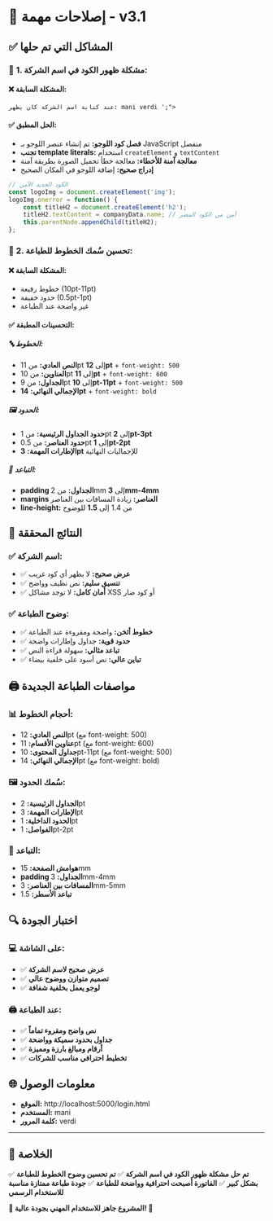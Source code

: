 # 🔧 إصلاحات مهمة - v3.1

## ✅ **المشاكل التي تم حلها**

### 🐛 **1. مشكلة ظهور الكود في اسم الشركة:**

#### **❌ المشكلة السابقة:**
```
عند كتابة اسم الشركة كان يظهر: mani verdi ';">
```

#### **✅ الحل المطبق:**
- **فصل كود اللوجو:** تم إنشاء عنصر اللوجو بـ JavaScript منفصل
- **تجنب template literals:** استخدام `createElement` و `textContent`
- **معالجة آمنة للأخطاء:** معالجة خطأ تحميل الصورة بطريقة آمنة
- **إدراج صحيح:** إضافة اللوجو في المكان الصحيح

```javascript
// الكود الجديد الآمن
const logoImg = document.createElement('img');
logoImg.onerror = function() {
    const titleH2 = document.createElement('h2');
    titleH2.textContent = companyData.name; // آمن من الكود المضر
    this.parentNode.appendChild(titleH2);
};
```

### 📏 **2. تحسين سُمك الخطوط للطباعة:**

#### **❌ المشكلة السابقة:**
- خطوط رفيعة (10pt-11pt)
- حدود خفيفة (0.5pt-1pt)  
- غير واضحة عند الطباعة

#### **✅ التحسينات المطبقة:**

##### **🔤 الخطوط:**
- **النص العادي:** من 11pt إلى **12pt** + `font-weight: 500`
- **العناوين:** من 10pt إلى **11pt** + `font-weight: 600`
- **الجداول:** من 9pt إلى **10pt-11pt** + `font-weight: 500`
- **الإجمالي النهائي:** **14pt** + `font-weight: bold`

##### **🖼️ الحدود:**
- **حدود الجداول الرئيسية:** من 1pt إلى **2pt-3pt**
- **حدود العناصر:** من 0.5pt إلى **1pt-2pt**
- **الإطارات المهمة:** **3pt** للإجماليات النهائية

##### **📐 التباعد:**
- **padding الجداول:** من 2mm إلى **3mm-4mm**
- **margins العناصر:** زيادة المسافات بين العناصر
- **line-height:** من 1.4 إلى **1.5** للوضوح

## 🎯 **النتائج المحققة**

### ✅ **اسم الشركة:**
- ✅ **عرض صحيح:** لا يظهر أي كود غريب
- ✅ **تنسيق سليم:** نص نظيف وواضح
- ✅ **أمان كامل:** لا توجد مشاكل XSS أو كود ضار

### ✅ **وضوح الطباعة:**
- ✅ **خطوط أثخن:** واضحة ومقروءة عند الطباعة
- ✅ **حدود قوية:** جداول وإطارات واضحة
- ✅ **تباعد مثالي:** سهولة قراءة النص
- ✅ **تباين عالي:** نص أسود على خلفية بيضاء

## 🖨️ **مواصفات الطباعة الجديدة**

### **📊 أحجام الخطوط:**
- **النص العادي:** 12pt (مع font-weight: 500)
- **عناوين الأقسام:** 11pt (مع font-weight: 600)  
- **جداول المحتوى:** 10pt-11pt (مع font-weight: 500)
- **الإجمالي النهائي:** 14pt (مع font-weight: bold)

### **🖼️ سُمك الحدود:**
- **الجداول الرئيسية:** 2pt
- **الإطارات المهمة:** 3pt
- **الحدود الداخلية:** 1pt
- **الفواصل:** 1pt-2pt

### **📏 التباعد:**
- **هوامش الصفحة:** 15mm
- **padding الجداول:** 3mm-4mm
- **المسافات بين العناصر:** 3mm-5mm
- **تباعد الأسطر:** 1.5

## 🔍 **اختبار الجودة**

### **💻 على الشاشة:**
- ✅ **عرض صحيح لاسم الشركة**
- ✅ **تصميم متوازن ووضوح عالي**
- ✅ **لوجو يعمل بخلفية شفافة**

### **🖨️ عند الطباعة:**
- ✅ **نص واضح ومقروء تماماً**
- ✅ **جداول بحدود سميكة وواضحة**
- ✅ **أرقام ومبالغ بارزة ومميزة**
- ✅ **تخطيط احترافي مناسب للشركات**

## 🌐 **معلومات الوصول**

- **الموقع:** http://localhost:5000/login.html
- **المستخدم:** mani
- **كلمة المرور:** verdi

---

## 🎉 **الخلاصة**

✅ **تم حل مشكلة ظهور الكود في اسم الشركة**
✅ **تم تحسين وضوح الخطوط للطباعة بشكل كبير**
✅ **الفاتورة أصبحت احترافية وواضحة للطباعة**
✅ **جودة طباعة ممتازة مناسبة للاستخدام الرسمي**

**🚀 المشروع جاهز للاستخدام المهني بجودة عالية! 🌟**